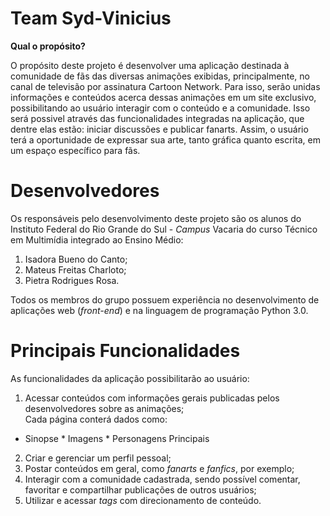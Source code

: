 # Team Syd-Vinicius

__Qual o propósito?__

O propósito deste projeto é desenvolver uma aplicação destinada à comunidade de fãs das diversas animações exibidas, principalmente, no canal de televisão por assinatura Cartoon Network. Para isso, serão unidas informações e conteúdos acerca dessas animações em um site exclusivo, possibilitando ao usuário interagir com  o conteúdo e a comunidade. Isso será possivel através das funcionalidades integradas na aplicação, que dentre elas estão: iniciar discussões e publicar fanarts. Assim, o usuário terá a oportunidade de expressar sua arte, tanto gráfica quanto escrita, em um espaço específico para fãs. 

# __Desenvolvedores__

Os responsáveis pelo desenvolvimento deste projeto são os alunos do Instituto Federal do Rio Grande do Sul - *Campus* Vacaria do curso Técnico em Multimídia integrado ao Ensino Médio:
1. Isadora Bueno do Canto;
2. Mateus Freitas Charloto;
3. Pietra Rodrigues Rosa.

Todos os membros do grupo possuem experiência no desenvolvimento de aplicações web (*front-end*) e na linguagem de programação Python 3.0.

# __Principais Funcionalidades__

As funcionalidades da aplicação possibilitarão ao usuário:
1. Acessar conteúdos com informações gerais publicadas pelos desenvolvedores sobre as animações;  
  Cada página conterá dados como:
  * Sinopse * Imagens * Personagens Principais
2. Criar e gerenciar um perfil pessoal;
3. Postar conteúdos em geral, como *fanarts* e *fanfics*, por exemplo;
4. Interagir com a comunidade cadastrada, sendo possível comentar, favoritar e compartilhar publicações de outros usuários;
5. Utilizar e acessar *tags* com direcionamento de conteúdo.
